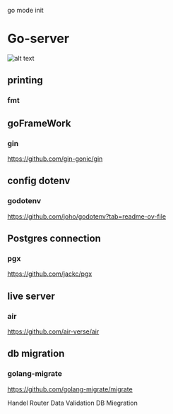 go mode init <gitHubLink>



# Go-server

![alt text](image-1.png)

## printing

### fmt

## goFrameWork

### gin

https://github.com/gin-gonic/gin

## config dotenv

### godotenv

https://github.com/joho/godotenv?tab=readme-ov-file

## Postgres connection

### pgx

https://github.com/jackc/pgx

## live server

### air

https://github.com/air-verse/air

## db migration

### golang-migrate

https://github.com/golang-migrate/migrate


Handel Router
Data Validation
DB Miegration
